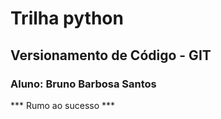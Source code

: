 # Trilha python
## Versionamento de Código - GIT
### Aluno: Bruno Barbosa Santos
*** Rumo ao sucesso ***
